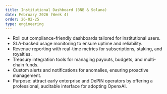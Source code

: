 ```yaml
---
title: Institutional Dashboard (BNB & Solana)
date: February 2026 (Week 4)
order: 26-02-25
type: engineering
---
```


- Roll out compliance-friendly dashboards tailored for institutional users.
- SLA-backed usage monitoring to ensure uptime and reliability.
- Revenue reporting with real-time metrics for subscriptions, staking, and royalties.
- Treasury integration tools for managing payouts, budgets, and multi-chain funds.
- Custom alerts and notifications for anomalies, ensuring proactive management.
- Purpose: attract early enterprise and DePIN operators by offering a professional, auditable interface for adopting OpenxAI.
